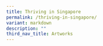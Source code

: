 ```yaml
---
title: Thriving in Singapore
permalink: /thriving-in-singapore/
variant: markdown
description: ""
third_nav_title: Artworks
---
```

